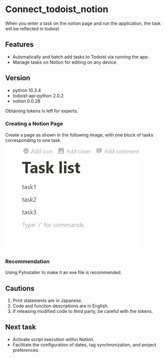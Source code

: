 # Connect_todoist_notion
When you enter a task on the notion page and run the application, the task will be reflected in todoist.

## Features
- Automatically and batch add tasks to Todoist via running the app.
- Manage tasks on Notion for editing on any device.

## Version
- python 10.3.4
- todoist-api-python 2.0.2
- notion 0.0.28


Obtaining tokens is left for experts.

### Creating a Notion Page
Create a page as shown in the following image, with one block of tasks corresponding to one task.
![Tasklist_ex](image/Tasklist_ex.png)

### Recommendation
Using PyInstaller to make it an exe file is recommended.

## Cautions
1. Print statements are in Japanese. 
2. Code and function descriptions are in English. 
3. If releasing modified code to third party, be careful with the tokens.

## Next task
- Activate script execution within Notion.
- Facilitate the configuration of dates, tag synchronization, and project preferences.
